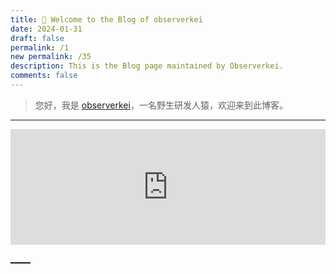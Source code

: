 ```yaml
---
title: 🎉 Welcome to the Blog of observerkei
date: 2024-01-31
draft: false
permalink: /1
new permalink: /35
description: This is the Blog page maintained by Observerkei.
comments: false
---
```



 > 您好，我是 [observerkei](https://observerkei.top)，一名野生研发人猿，欢迎来到此博客。
 
  
---


<div>
  <iframe 
    id="dino-item-iframe" 
    src="https://blog.observerkei.top/static/dino" 
    frameborder="0" 
    scrolling="no" 
    width="100%" 
    height="185px" 
    loading="lazy" 
    style="overflow: hidden; margin: 0; background: transparent; color-scheme: light;" 
  >
  </iframe>
</div>


[_____](https://observerkei.top/)
